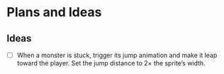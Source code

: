 # Plans and Ideas

## Ideas

- [ ] When a monster is stuck, trigger its jump animation and make it leap toward the player. Set the jump distance to 2× the sprite’s width.
